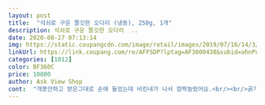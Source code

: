 ```yaml
---
layout: post 
title:  "석쇠로 구운 쫄깃한 오다리 (냉동), 250g, 1개" 
description: 석쇠로 구운 쫄깃한 오다리  ..
date: 2020-08-27 07:13:14 
img: https://static.coupangcdn.com/image/retail/images/2019/07/16/14/3/97f23759-4a21-4576-9d84-7dedd1b18eaf.jpg 
linkUrl: https://link.coupang.com/re/AFFSDP?lptag=AF3600438&subid=ahnPublicAsk&pageKey=261356121&itemId=817226379&vendorItemId=5078956219&traceid=V0-113-89227e463adc9674 
categories: [1012] 
color: BF360C 
price: 10800 
author: Ask View Shop 
cont:  "개봉안하고 받은그대로 손에 들었는데 비린내가 나서 깜짝놀랐어요.<br/><br/>굵기도 좀 굵은 편이고 씹는맛이 좋아요<br/>그릇에껀 1개자른거에요<br/>근데 겉면만 그렇고 속에선 냄새 안나네요.<br/>.<br/>다행<br/>냉동상태에서 에프에 살짝 돌리니 맛있어요<br/>다리10개씩 5개하고 자투리 좀더 들어 있어요<br/>암튼.<br/>.<br/>맛있게 먹고있어요<br/>오징어 요즘 넘 먹고싶었는데<br/>처음 주문했는데 맥주안주로 너무 좋은데요 ㅎㅎ<br/>포장할때 봉투에 묻은거 잘 안닦으셨나비.<br/>.<br/><br/>혹시나 내용물도 비린내나면 어쩌나 싶어서리.<br/>.<br/><br/>" 
---
```

